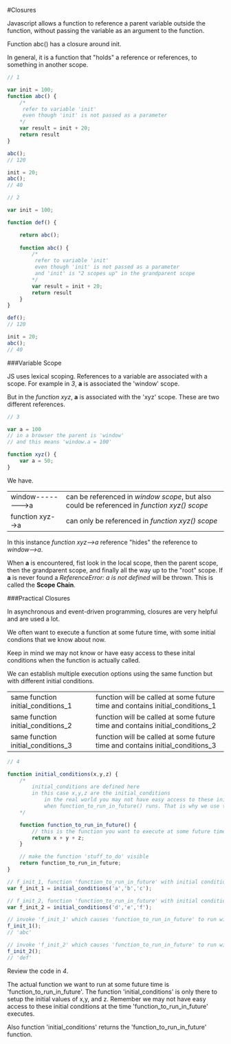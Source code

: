 #Closures

Javascript allows a function to reference a parent variable outside the function, without passing the variable as an argument to the function.

Function abc() has a closure around init. 

In general, it is a function that "holds" a reference or references, to something in another scope.

```javascript
// 1

var init = 100;
function abc() {
	/*
	 refer to variable 'init'
	 even though 'init' is not passed as a parameter
	*/
	var result = init + 20;
	return result
}

abc();
// 120

init = 20;
abc();
// 40
```


```javascript
// 2

var init = 100;

function def() {	

	return abc();
	
	function abc() {
		/*
		 refer to variable 'init'
		 even though 'init' is not passed as a parameter
		 and 'init' is "2 scopes up" in the grandparent scope
		*/
		var result = init + 20;
		return result
	}
}

def();
// 120

init = 20;
abc();
// 40
```

###Variable Scope

JS uses lexical scoping. References to a variable are associated with a scope. For example in *3*, **a** is associated the 'window' scope.

But in the *function xyz*, **a** is associated with the 'xyz' scope. These are two different references.

```javascript
// 3

var a = 100
// in a browser the parent is 'window'
// and this means 'window.a = 100'

function xyz() {
	var a = 50;
}
```

We have.

|                |                                                                                             |
|----------------|---------------------------------------------------------------------------------------------|
|window-------->a|	can be referenced in *window scope*, but also could be referenced in *function xyz() scope*|
|function xyz-->a|	can only be referenced in *function xyz() scope*|

In this instance *function xyz-->a* reference "hides" the reference to *window-->a*.

When **a** is encountered, fist look in the local scope, then the parent scope, then the grandparent scope, and finally all the way up to the "root" scope. If **a** is never found a *ReferenceError: a is not defined* will be thrown. This is called the **Scope Chain**.   


###Practical Closures

In asynchronous and event-driven programming, closures are very helpful and are used a lot.

We often want to execute a function at some future time, with some initial condions that we know about now.

Keep in mind we may not know or have easy access to these inital conditions when the function is actually called. 

We can establish multiple execution options using the same function but with different initial conditions.

|                                   |                                                                              |
|-----------------------------------|------------------------------------------------------------------------------|
|same function initial_conditions_1 | function will be called at some future time and contains initial_conditions_1|
|same function initial_conditions_2 | function will be called at some future time and contains initial_conditions_2|
|same function initial_conditions_3 | function will be called at some future time and contains initial_conditions_3|

```javascript
// 4

function initial_conditions(x,y,z) {
	/*	
		initial_conditions are defined here
		in this case x,y,z are the initial_conditions
			in the real world you may not have easy access to these initial condions
			when function_to_run_in_future() runs. That is why we use this construct. 
	*/

	function function_to_run_in_future() {
		// this is the function you want to execute at some future time
		return x + y + z;
	}

	// make the function 'stuff_to_do' visible
	return function_to_run_in_future;
}

// f_init_1, function 'function_to_run_in_future' with initial conditions 'a','b','c' waiting to be run at some future time 
var f_init_1 = initial_conditions('a','b','c');

// f_init_2, function 'function_to_run_in_future' with initial conditions 'd','e','f' waiting to be run at some future time 
var f_init_2 = initial_conditions('d','e','f');

// invoke 'f_init_1' which causes 'function_to_run_in_future' to run with initial_conditions_1 
f_init_1();
// 'abc'

// invoke 'f_init_2' which causes 'function_to_run_in_future' to run with initial_conditions_2 
f_init_2();
// 'def'

```

Review the code in *4*.

The actual function we want to run at some future time is 'function_to_run_in_future'. The function 'initial_conditions' is only there to setup the initial values of x,y, and z. Remember we may not have easy access to these initial conditions at the time 'function_to_run_in_future' executes.

Also function 'initial_conditions' returns the 'function_to_run_in_future' function.    








   




